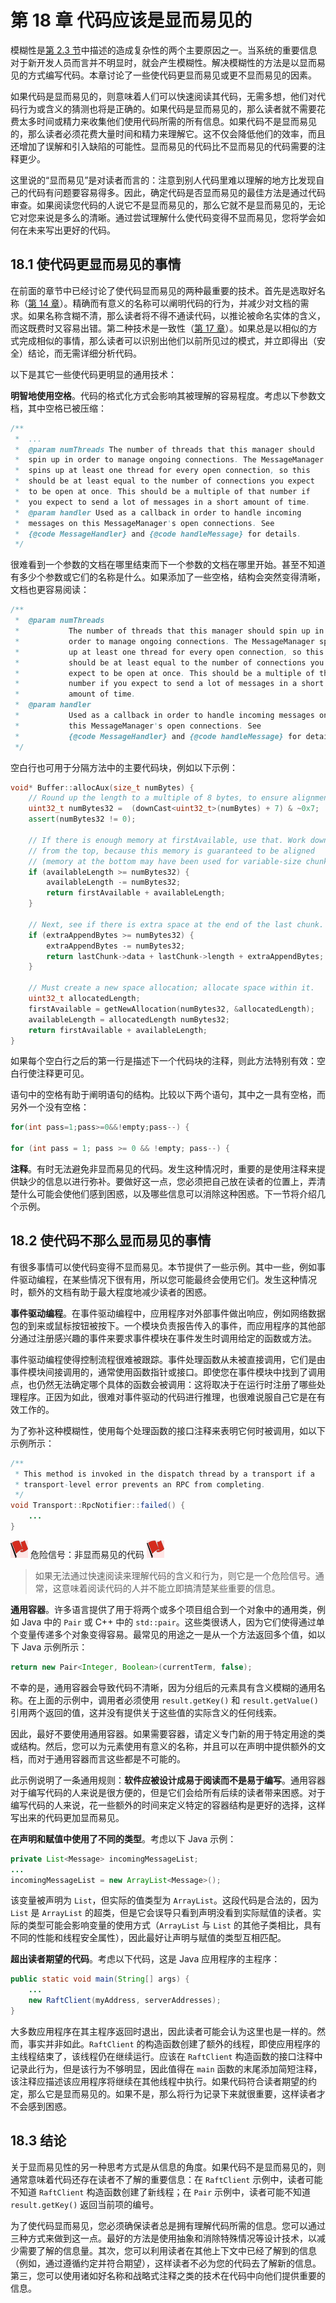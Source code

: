 # 第 18 章 代码应该是显而易见的

模糊性是[第 2.3 节](ch02.md)中描述的造成复杂性的两个主要原因之一。当系统的重要信息对于新开发人员而言并不明显时，就会产生模糊性。解决模糊性的方法是以显而易见的方式编写代码。本章讨论了一些使代码更显而易见或更不显而易见的因素。

如果代码是显而易见的，则意味着人们可以快速阅读其代码，无需多想，他们对代码行为或含义的猜测也将是正确的。如果代码是显而易见的，那么读者就不需要花费太多时间或精力来收集他们使用代码所需的所有信息。如果代码不是显而易见的，那么读者必须花费大量时间和精力来理解它。这不仅会降低他们的效率，而且还增加了误解和引入缺陷的可能性。显而易见的代码比不显而易见的代码需要的注释更少。

这里说的“显而易见”是对读者而言的：注意到别人代码里难以理解的地方比发现自己的代码有问题要容易得多。因此，确定代码是否显而易见的最佳方法是通过代码审查。如果阅读您代码的人说它不是显而易见的，那么它就不是显而易见的，无论它对您来说是多么的清晰。通过尝试理解什么使代码变得不显而易见，您将学会如何在未来写出更好的代码。

## 18.1 使代码更显而易见的事情

在前面的章节中已经讨论了使代码显而易见的两种最重要的技术。首先是选取好名称（[第 14 章](ch14.md)）。精确而有意义的名称可以阐明代码的行为，并减少对文档的需求。如果名称含糊不清，那么读者将不得不通读代码，以推论被命名实体的含义，而这既费时又容易出错。第二种技术是一致性（[第 17 章](ch17.md)）。如果总是以相似的方式完成相似的事情，那么读者可以识别出他们以前所见过的模式，并立即得出（安全）结论，而无需详细分析代码。

以下是其它一些使代码更明显的通用技术：

**明智地使用空格**。代码的格式化方式会影响其被理解的容易程度。考虑以下参数文档，其中空格已被压缩：

```java
/**
 *  ...
 *  @param numThreads The number of threads that this manager should
 *  spin up in order to manage ongoing connections. The MessageManager
 *  spins up at least one thread for every open connection, so this
 *  should be at least equal to the number of connections you expect
 *  to be open at once. This should be a multiple of that number if
 *  you expect to send a lot of messages in a short amount of time.
 *  @param handler Used as a callback in order to handle incoming
 *  messages on this MessageManager's open connections. See
 *  {@code MessageHandler} and {@code handleMessage} for details.
 */
```

很难看到一个参数的文档在哪里结束而下一个参数的文档在哪里开始。甚至不知道有多少个参数或它们的名称是什么。如果添加了一些空格，结构会突然变得清晰，文档也更容易阅读：

```java
/**
 *  @param numThreads
 *           The number of threads that this manager should spin up in
 *           order to manage ongoing connections. The MessageManager spins
 *           up at least one thread for every open connection, so this
 *           should be at least equal to the number of connections you
 *           expect to be open at once. This should be a multiple of that
 *           number if you expect to send a lot of messages in a short
 *           amount of time.
 *  @param handler
 *           Used as a callback in order to handle incoming messages on
 *           this MessageManager's open connections. See
 *           {@code MessageHandler} and {@code handleMessage} for details.
 */
```

空白行也可用于分隔方法中的主要代码块，例如以下示例：

```cpp
void* Buffer::allocAux(size_t numBytes) {
    // Round up the length to a multiple of 8 bytes, to ensure alignment.
    uint32_t numBytes32 =  (downCast<uint32_t>(numBytes) + 7) & ~0x7;
    assert(numBytes32 != 0);

    // If there is enough memory at firstAvailable, use that. Work down
    // from the top, because this memory is guaranteed to be aligned
    // (memory at the bottom may have been used for variable-size chunks).
    if (availableLength >= numBytes32) {
        availableLength -= numBytes32;
        return firstAvailable + availableLength;
    }

    // Next, see if there is extra space at the end of the last chunk.
    if (extraAppendBytes >= numBytes32) {
        extraAppendBytes -= numBytes32;
        return lastChunk->data + lastChunk->length + extraAppendBytes;
    }

    // Must create a new space allocation; allocate space within it.
    uint32_t allocatedLength;
    firstAvailable = getNewAllocation(numBytes32, &allocatedLength);
    availableLength = allocatedLength numBytes32;
    return firstAvailable + availableLength;
}
```

如果每个空白行之后的第一行是描述下一个代码块的注释，则此方法特别有效：空白行使注释更可见。

语句中的空格有助于阐明语句的结构。比较以下两个语句，其中之一具有空格，而另外一个没有空格：

```java
for(int pass=1;pass>=0&&!empty;pass--) {

for (int pass = 1; pass >= 0 && !empty; pass--) {
```

**注释**。有时无法避免非显而易见的代码。发生这种情况时，重要的是使用注释来提供缺少的信息以进行弥补。要做好这一点，您必须把自己放在读者的位置上，弄清楚什么可能会使他们感到困惑，以及哪些信息可以消除这种困惑。下一节将介绍几个示例。

## 18.2 使代码不那么显而易见的事情

有很多事情可以使代码变得不显而易见。本节提供了一些示例。其中一些，例如事件驱动编程，在某些情况下很有用，所以您可能最终会使用它们。发生这种情况时，额外的文档有助于最大程度地减少读者的困惑。

**事件驱动编程**。在事件驱动编程中，应用程序对外部事件做出响应，例如网络数据包的到来或鼠标按钮被按下。一个模块负责报告传入的事件，而应用程序的其他部分通过注册感兴趣的事件来要求事件模块在事件发生时调用给定的函数或方法。

事件驱动编程使得控制流程很难被跟踪。事件处理函数从未被直接调用，它们是由事件模块间接调用的，通常使用函数指针或接口。即使您在事件模块中找到了调用点，也仍然无法确定哪个具体的函数会被调用：这将取决于在运行时注册了哪些处理程序。正因为如此，很难对事件驱动的代码进行推理，也很难说服自己它是在有效工作的。

为了弥补这种模糊性，使用每个处理函数的接口注释来表明它何时被调用，如以下示例所示：

```java
/**
 * This method is invoked in the dispatch thread by a transport if a
 * transport-level error prevents an RPC from completing.
 */
void Transport::RpcNotifier::failed() {
    ...
}
```

![](./figures/00013.jpeg) 危险信号：非显而易见的代码 ![](./figures/00013.jpeg)

> 如果无法通过快速阅读来理解代码的含义和行为，则它是一个危险信号。通常，这意味着阅读代码的人并不能立即搞清楚某些重要的信息。

**通用容器**。许多语言提供了用于将两个或多个项目组合到一个对象中的通用类，例如 Java 中的 `Pair` 或 C++ 中的 `std::pair`。这些类很诱人，因为它们使得通过单个变量传递多个对象变得容易。最常见的用途之一是从一个方法返回多个值，如以下 Java 示例所示：

```java
return new Pair<Integer, Boolean>(currentTerm, false);
```

不幸的是，通用容器会导致代码不清晰，因为分组后的元素具有含义模糊的通用名称。在上面的示例中，调用者必须使用 `result.getKey()` 和 `result.getValue()` 引用两个返回的值，这并没有提供关于这些值的实际含义的任何线索。

因此，最好不要使用通用容器。如果需要容器，请定义专门新的用于特定用途的类或结构。然后，您可以为元素使用有意义的名称，并且可以在声明中提供额外的文档，而对于通用容器而言这些都是不可能的。

此示例说明了一条通用规则：**软件应被设计成易于阅读而不是易于编写**。通用容器对于编写代码的人来说是很方便的，但是它们会给所有后续的读者带来困惑。对于编写代码的人来说，花一些额外的时间来定义特定的容器结构是更好的选择，这样写出来的代码更加显而易见。

**在声明和赋值中使用了不同的类型**。考虑以下 Java 示例：

```java
private List<Message> incomingMessageList;
...
incomingMessageList = new ArrayList<Message>();
```

该变量被声明为 `List`，但实际的值类型为 `ArrayList`。这段代码是合法的，因为 `List` 是 `ArrayList` 的超类，但是它会误导只看到声明没看到实际赋值的读者。实际的类型可能会影响变量的使用方式（`ArrayList` 与 `List` 的其他子类相比，具有不同的性能和线程安全属性），因此最好让声明与赋值的类型互相匹配。

**超出读者期望的代码**。考虑以下代码，这是 Java 应用程序的主程序：

```java
public static void main(String[] args) {
    ...
    new RaftClient(myAddress, serverAddresses);
}
```

大多数应用程序在其主程序返回时退出，因此读者可能会认为这里也是一样的。然而，事实并非如此。`RaftClient` 的构造函数创建了额外的线程，即使应用程序的主线程结束了，该线程仍在继续运行。应该在 `RaftClient` 构造函数的接口注释中记录此行为，但是该行为不够明显，因此值得在 `main` 函数的末尾添加简短注释，该注释应描述该应用程序将继续在其他线程中执行。如果代码符合读者期望的约定，那么它是显而易见的。如果不是，那么将行为记录下来就很重要，这样读者才不会感到困惑。

## 18.3 结论

关于显而易见性的另一种思考方式是从信息的角度。如果代码不是显而易见的，则通常意味着代码还存在读者不了解的重要信息：在 `RaftClient` 示例中，读者可能不知道 `RaftClient` 构造函数创建了新线程；在 `Pair` 示例中，读者可能不知道 `result.getKey()` 返回当前项的编号。

为了使代码显而易见，您必须确保读者总是拥有理解代码所需的信息。您可以通过三种方式来做到这一点。最好的方法是使用抽象和消除特殊情况等设计技术，以减少需要了解的信息量。其次，您可以利用读者在其他上下文中已经了解到的信息（例如，通过遵循约定并符合期望），这样读者不必为您的代码去了解新的信息。第三，您可以使用诸如好名称和战略式注释之类的技术在代码中向他们提供重要的信息。
